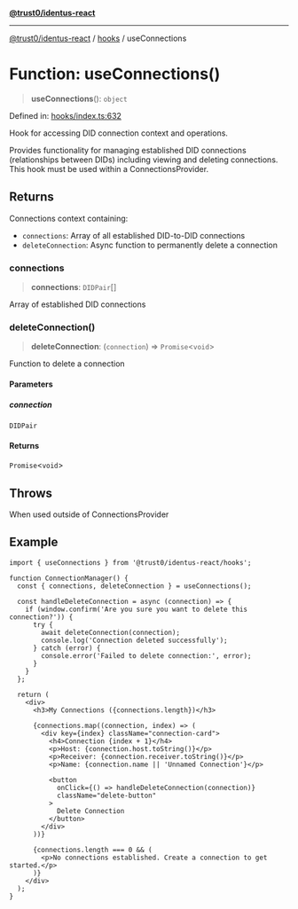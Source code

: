 [**@trust0/identus-react**](../../README.md)

***

[@trust0/identus-react](../../README.md) / [hooks](../README.md) / useConnections

# Function: useConnections()

> **useConnections**(): `object`

Defined in: [hooks/index.ts:632](https://github.com/trust0-project/identus/blob/9e2680f676c28426e63b93fe6cc608f8725c8297/packages/identus-react/src/hooks/index.ts#L632)

Hook for accessing DID connection context and operations.

Provides functionality for managing established DID connections (relationships
between DIDs) including viewing and deleting connections. This hook must be
used within a ConnectionsProvider.

## Returns

Connections context containing:
  - `connections`: Array of all established DID-to-DID connections
  - `deleteConnection`: Async function to permanently delete a connection

### connections

> **connections**: `DIDPair`[]

Array of established DID connections

### deleteConnection()

> **deleteConnection**: (`connection`) => `Promise`\<`void`\>

Function to delete a connection

#### Parameters

##### connection

`DIDPair`

#### Returns

`Promise`\<`void`\>

## Throws

When used outside of ConnectionsProvider

## Example

```tsx
import { useConnections } from '@trust0/identus-react/hooks';

function ConnectionManager() {
  const { connections, deleteConnection } = useConnections();
  
  const handleDeleteConnection = async (connection) => {
    if (window.confirm('Are you sure you want to delete this connection?')) {
      try {
        await deleteConnection(connection);
        console.log('Connection deleted successfully');
      } catch (error) {
        console.error('Failed to delete connection:', error);
      }
    }
  };
  
  return (
    <div>
      <h3>My Connections ({connections.length})</h3>
      
      {connections.map((connection, index) => (
        <div key={index} className="connection-card">
          <h4>Connection {index + 1}</h4>
          <p>Host: {connection.host.toString()}</p>
          <p>Receiver: {connection.receiver.toString()}</p>
          <p>Name: {connection.name || 'Unnamed Connection'}</p>
          
          <button 
            onClick={() => handleDeleteConnection(connection)}
            className="delete-button"
          >
            Delete Connection
          </button>
        </div>
      ))}
      
      {connections.length === 0 && (
        <p>No connections established. Create a connection to get started.</p>
      )}
    </div>
  );
}
```
